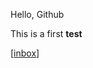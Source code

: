 Hello, Github

This is a first **test**

[[inbox]]

[//begin]: # "Autogenerated link references for markdown compatibility"
[inbox]: inbox.md "Inbox"
[//end]: # "Autogenerated link references"